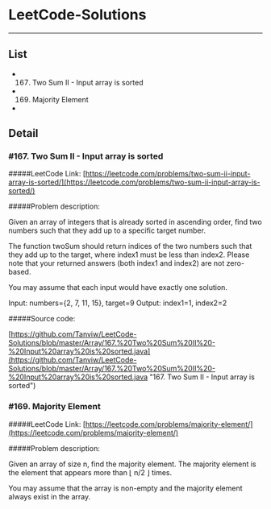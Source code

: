# LeetCode-Solutions

----------

## **List** ##




* 167. Two Sum II - Input array is sorted
* 169. Majority Element
* 

## **Detail** ##

### #167. Two Sum II - Input array is sorted

#####LeetCode Link:
[https://leetcode.com/problems/two-sum-ii-input-array-is-sorted/](https://leetcode.com/problems/two-sum-ii-input-array-is-sorted/)

#####Problem description:

 Given an array of integers that is already sorted in ascending order, find two numbers such that they add up to a specific target number.

The function twoSum should return indices of the two numbers such that they add up to the target, where index1 must be less than index2. Please note that your returned answers (both index1 and index2) are not zero-based.

You may assume that each input would have exactly one solution.

Input: numbers={2, 7, 11, 15}, target=9
Output: index1=1, index2=2

#####Source code:

[https://github.com/Tanviw/LeetCode-Solutions/blob/master/Array/167.%20Two%20Sum%20II%20-%20Input%20array%20is%20sorted.java](https://github.com/Tanviw/LeetCode-Solutions/blob/master/Array/167.%20Two%20Sum%20II%20-%20Input%20array%20is%20sorted.java "167. Two Sum II - Input array is sorted")



### #169. Majority Element

#####LeetCode Link:
[https://leetcode.com/problems/majority-element/](https://leetcode.com/problems/majority-element/)

#####Problem description:

Given an array of size n, find the majority element. The majority element is the element that appears more than ⌊ n/2 ⌋ times.

You may assume that the array is non-empty and the majority element always exist in the array.